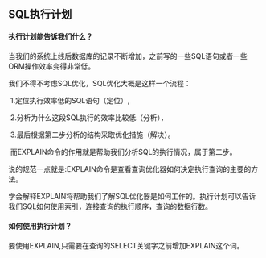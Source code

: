## SQL执行计划



#### 执行计划能告诉我们什么？

当我们的系统上线后数据库的记录不断增加，之前写的一些SQL语句或者一些ORM操作效率变得非常低。

我们不得不考虑SQL优化，SQL优化大概是这样一个流程：

​	1.定位执行效率低的SQL语句（定位）,

​	2.分析为什么这段SQL执行的效率比较低（分析），

​	3.最后根据第二步分析的结构采取优化措施（解决）。

​	而EXPLAIN命令的作用就是帮助我们分析SQL的执行情况，属于第二步。

​	说的规范一点就是:EXPLAIN命令是查看查询优化器如何决定执行查询的主要的方法。

​	学会解释EXPLAIN将帮助我们了解SQL优化器是如何工作的。执行计划可以告诉我们SQL如何使用索引，连接查询的执行顺序，查询的数据行数。



#### 如何使用执行计划？

要使用EXPLAIN,只需要在查询的SELECT关键字之前增加EXPLAIN这个词。
